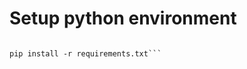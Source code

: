 # Setup python environment 

```conda create --name headtracker python=3.8

pip install -r requirements.txt``` 